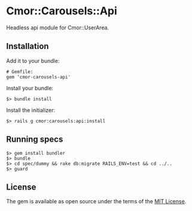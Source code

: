 # Cmor::Carousels::Api

Headless api module for Cmor::UserArea.

## Installation

Add it to your bundle:

```
# Gemfile:
gem 'cmor-carousels-api'
```

Install your bundle:

```
$> bundle install
```

Install the initializer:

```
$> rails g cmor:carousels:api:install
```

## Running specs

```
$> gem install bundler
$> bundle
$> cd spec/dummy && rake db:migrate RAILS_ENV=test && cd ../..
$> guard
```

## License

The gem is available as open source under the terms of the [MIT License](https://opensource.org/licenses/MIT).

